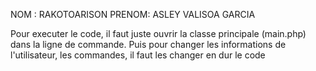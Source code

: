 NOM : RAKOTOARISON
PRENOM: ASLEY VALISOA GARCIA

Pour executer le code, il faut juste ouvrir la classe principale (main.php) dans la ligne de commande. Puis pour changer les informations de l'utilisateur, les commandes, il faut les changer en dur le code 